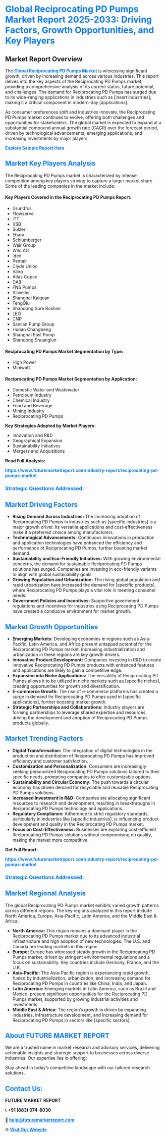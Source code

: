 <h1 style="color: #007BFF;">Global Reciprocating PD Pumps Market Report 2025-2033: Driving Factors, Growth Opportunities, and Key Players</h1>

<section id="overview">
<h2>Market Report Overview</h2>
<p>The <a href="https://www.futuremarketreport.com/industry-report/reciprocating-pd-pumps-market" style="color: #007BFF; text-decoration: none;"><strong>Global Reciprocating PD Pumps Market</strong></a> is witnessing significant growth, driven by increasing demand across various industries. This report delves into the key aspects of the Reciprocating PD Pumps market, providing a comprehensive analysis of its current status, future potential, and challenges. The demand for Reciprocating PD Pumps has surged due to its wide-ranging applications in industries such as [insert industries], making it a critical component in modern-day [applications].</p>
<p>As consumer preferences shift and industries innovate, the Reciprocating PD Pumps market continues to evolve, offering both challenges and opportunities for stakeholders. The global market is expected to expand at a substantial compound annual growth rate (CAGR) over the forecast period, driven by technological advancements, emerging applications, and increasing investments by major players.</p>
</section>

<section id="overview">
<p><a href="https://www.futuremarketreport.com/request-sample/reportId=120456" style="color: #007BFF; text-decoration: none;"><strong>Explore Sample Report Here</strong></a></p>
</section>

<section id="key-players">
<h2 style="color: #007BFF;">Market Key Players Analysis</h2>
<p>The Reciprocating PD Pumps market is characterized by intense competition among key players striving to capture a larger market share. Some of the leading companies in the market include:</p>
<h4>Key Players Covered in the Reciprocating PD Pumps Report:</h4>
<ul><li>Grundfos</li><li>Flowserve</li><li>ITT</li><li>KSB</li><li>Sulzer</li><li>Ebara</li><li>Schlumberger</li><li>Weir Group</li><li>Wilo AG</li><li>Idex</li><li>Pentair</li><li>Clyde Union</li><li>Vano</li><li>Atlas Copco</li><li>DAB</li><li>FNS Pumps</li><li>Allweiler</li><li>Shanghai Kaiquan</li><li>FengQiu</li><li>Shandong Sure Boshan</li><li>LEO</li><li>CNP</li><li>Sanlian Pump Group</li><li>Hunan Changbeng</li><li>Shanghai East Pump</li><li>Shandong Shuanglun</li></ul>
<h4>Reciprocating PD Pumps Market Segmentation by Type:</h4>
<ul><li>High Power</li><li>Miniwatt</li></ul>

<h4>Reciprocating PD Pumps Market Segmentation by Application:</h4>
<ul><li>Domestic Water and Wastewater</li><li>Petroleum Industry</li><li>Chemical Industry</li><li>Food and Beverage</li><li>Mining Industry</li><li>Reciprocating PD Pumps</li></ul>
<p><strong>Key Strategies Adopted by Market Players:</strong></p>
<ul>
<li>Innovation and R&D</li>
<li>Geographical Expansion</li>
<li>Sustainability Initiatives</li>
<li>Mergers and Acquisitions</li>
</ul>
</section>

<section>
<p><strong>Read Full Analysis: </strong></p><a href="https://www.futuremarketreport.com/industry-report/reciprocating-pd-pumps-market" style="color: #007BFF; text-decoration: none;"><strong>https://www.futuremarketreport.com/industry-report/reciprocating-pd-pumps-market</strong></a>
<h3 style="color: #007BFF;">Strategic Questions Addressed:</h3>
</section>

<section id="driving-factors">
<h2 style="color: #007BFF;">Market Driving Factors</h2>
<ul>
<li><strong>Rising Demand Across Industries:</strong> The increasing adoption of Reciprocating PD Pumps in industries such as [specific industries] is a major growth driver. Its versatile applications and cost-effectiveness make it a preferred choice among manufacturers.</li>
<li><strong>Technological Advancements:</strong> Continuous innovations in production and application technologies have enhanced the efficiency and performance of Reciprocating PD Pumps, further boosting market demand.</li>
<li><strong>Sustainability and Eco-Friendly Initiatives:</strong> With growing environmental concerns, the demand for sustainable Reciprocating PD Pumps solutions has surged. Companies are investing in eco-friendly variants to align with global sustainability goals.</li>
<li><strong>Growing Population and Urbanization:</strong> The rising global population and rapid urbanization have increased the demand for [specific products], where Reciprocating PD Pumps plays a vital role in meeting consumer needs.</li>
<li><strong>Government Policies and Incentives:</strong> Supportive government regulations and incentives for industries using Reciprocating PD Pumps have created a conducive environment for market growth.</li>
</ul>
</section>

<section id="growth-opportunities">
<h2 style="color: #007BFF;">Market Growth Opportunities</h2>
<ul>
<li><strong>Emerging Markets:</strong> Developing economies in regions such as Asia-Pacific, Latin America, and Africa present untapped potential for the Reciprocating PD Pumps market. Increasing industrialization and urbanization in these regions are key growth drivers.</li>
<li><strong>Innovative Product Development:</strong> Companies investing in R&D to create innovative Reciprocating PD Pumps products with enhanced features and applications are likely to gain a competitive edge.</li>
<li><strong>Expansion into Niche Applications:</strong> The versatility of Reciprocating PD Pumps allows it to be utilized in niche markets such as [specific niches], creating opportunities for growth and diversification.</li>
<li><strong>E-commerce Growth:</strong> The rise of e-commerce platforms has created a surge in demand for Reciprocating PD Pumps used in [specific applications], further boosting market growth.</li>
<li><strong>Strategic Partnerships and Collaborations:</strong> Industry players are forming partnerships to leverage shared expertise and resources, driving the development and adoption of Reciprocating PD Pumps products globally.</li>
</ul>
</section>

<section id="trending-factors">
<h2 style="color: #007BFF;">Market Trending Factors</h2>
<ul>
<li><strong>Digital Transformation:</strong> The integration of digital technologies in the production and distribution of Reciprocating PD Pumps has improved efficiency and customer satisfaction.</li>
<li><strong>Customization and Personalization:</strong> Consumers are increasingly seeking personalized Reciprocating PD Pumps solutions tailored to their specific needs, prompting companies to offer customizable options.</li>
<li><strong>Sustainability and Circular Economy:</strong> The push towards a circular economy has driven demand for recyclable and reusable Reciprocating PD Pumps solutions.</li>
<li><strong>Increased Investment in R&D:</strong> Companies are allocating significant resources to research and development, resulting in breakthroughs in Reciprocating PD Pumps technology and applications.</li>
<li><strong>Regulatory Compliance:</strong> Adherence to strict regulatory standards, particularly in industries like [specific industries], is influencing product development and quality in the Reciprocating PD Pumps market.</li>
<li><strong>Focus on Cost-Effectiveness:</strong> Businesses are exploring cost-efficient Reciprocating PD Pumps solutions without compromising on quality, making the market more competitive.</li>
</ul>
</section>

<section>
<p><strong>Get Full Report: </strong></p><a href="https://www.futuremarketreport.com/industry-report/reciprocating-pd-pumps-market" style="color: #007BFF; text-decoration: none;"><strong>https://www.futuremarketreport.com/industry-report/reciprocating-pd-pumps-market</strong></a>
<h3 style="color: #007BFF;">Strategic Questions Addressed:</h3>
</section>


<section id="regional-analysis">
<h2 style="color: #007BFF;">Market Regional Analysis</h2>
<p>The global Reciprocating PD Pumps market exhibits varied growth patterns across different regions. The key regions analyzed in this report include North America, Europe, Asia-Pacific, Latin America, and the Middle East & Africa:</p>
<ul>
<li><strong>North America:</strong> This region remains a dominant player in the Reciprocating PD Pumps market due to its advanced industrial infrastructure and high adoption of new technologies. The U.S. and Canada are leading markets in this region.</li>
<li><strong>Europe:</strong> Europe has witnessed steady growth in the Reciprocating PD Pumps market, driven by stringent environmental regulations and a focus on sustainability. Key countries include Germany, France, and the U.K.</li>
<li><strong>Asia-Pacific:</strong> The Asia-Pacific region is experiencing rapid growth, fueled by industrialization, urbanization, and increasing demand for Reciprocating PD Pumps in countries like China, India, and Japan.</li>
<li><strong>Latin America:</strong> Emerging markets in Latin America, such as Brazil and Mexico, present significant opportunities for the Reciprocating PD Pumps market, supported by growing industrial activities and investments.</li>
<li><strong>Middle East & Africa:</strong> The region’s growth is driven by expanding industries, infrastructure development, and increasing demand for Reciprocating PD Pumps in sectors like [specific sectors].</li>
</ul>
</section>

<footer>
<h2 style="color: #007BFF;">About FUTURE MARKET REPORT</h2>
<p>We are a trusted name in market research and advisory services, delivering actionable insights and strategic support to businesses across diverse industries. Our expertise lies in offering:</p>

<p>Stay ahead in today’s competitive landscape with our tailored research solutions.</p>

<h2 style="color: #007BFF;">Contact Us:</h2>
<p><strong>FUTURE MARKET REPORT</strong></p>
<p>📞 <strong>+91 (883) 074-8030</strong></p>
<p>📧 <strong><a href="mailto:help@futuremarketreport.com" style="color: #007BFF;">help@futuremarketreport.com</a></strong></p>
<p>🌐 <strong><a href="https://www.futuremarketreport.com/" style="color: #007BFF;">Visit Our Website</a></strong></p>
</footer>